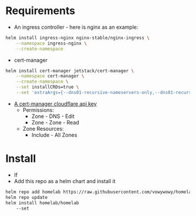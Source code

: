 # Requirements
- An ingress controller - here is nginx as an example:
```sh
helm install ingress-nginx nginx-stable/nginx-ingress \
    --namespace ingress-nginx \
    --create-namespace
```
- cert-manager
```sh
helm install cert-manager jetstack/cert-manager \
    --namespace cert-manager \
    --create-namespace \
    --set installCRDs=true \
    --set 'extraArgs={--dns01-recursive-nameservers-only,--dns01-recursive-nameservers=8.8.8.8:53\,1.1.1.1:53}'
```
- [A cert-manager cloudflare api key](https://cert-manager.io/docs/configuration/acme/dns01/cloudflare/#api-tokens)
    - Permissions:
        - Zone - DNS - Edit
        - Zone - Zone - Read
    - Zone Resources:
        - Include - All Zones
# Install
- If
- Add this repo as a helm chart and install it
```sh
helm repo add homelab https://raw.githubusercontent.com/vowywowy/homelab/master/chart
helm repo update
helm install homelab/homelab
    --set
```
